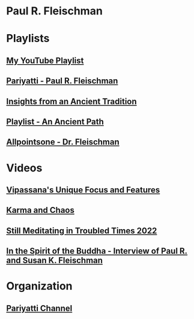 # Paul R. Fleischman

# Playlists

## [My YouTube Playlist](https://www.youtube.com/playlist?list=PLClGmIhbAuM3xcmqfetuNpgabMJOwGYH_)
## [Pariyatti - Paul R. Fleischman](https://www.youtube.com/playlist?list=PLs2yRU4JKVlo_gqslb4ihD9iK-OEkQ_rZ)
## [Insights from an Ancient Tradition](https://www.youtube.com/playlist?list=PLQac44oRjtcVhCxx34NGQHtneCNOXBd58)
## [Playlist - An Ancient Path](https://www.youtube.com/playlist?list=PLs2yRU4JKVlo_gqslb4ihD9iK-OEkQ_rZ)
## [Allpointsone - Dr. Fleischman](https://www.youtube.com/playlist?list=PLClGmIhbAuM3xcmqfetuNpgabMJOwGYH_)

# Videos

## [Vipassana's Unique Focus and Features](https://www.youtube.com/watch?v=jEvy20CyK-Y)
## [Karma and Chaos](https://www.youtube.com/watch?v=k6_JSJsCDjI&t=1456s)
## [Still Meditating in Troubled Times 2022](https://www.youtube.com/watch?v=QhRI0XalW0Q&t=104s)
## [In the Spirit of the Buddha - Interview of Paul R. and Susan K. Fleischman](https://www.youtube.com/watch?v=sHgRtLWS8SY&t=613s)


# Organization
## [Pariyatti Channel](https://www.youtube.com/@Pariyatti/videos)




